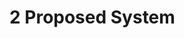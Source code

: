 # 2 Proposed System

<cards narrow="true">
    <title>Requirements</title>
    <a href="2-2-Functional-Requirements.md" summary="The key features the game must have to function"/>
    <a href="2-3-Nonfunctional-Requirements.md" summary="Focuses on qualities that ensure a polished, reliable and enjoyable experience"/>
    <a href="2-4-Pseudo-Requirements.md" summary="Requirements that influence the design but aren't directly functional"/>
</cards>

<cards narrow="true">
    <title>Diagrams</title>
    <a href="2-5-1-Storyboard.md" summary="The storyboard to visualize specific features and scenarios in-game"/>
    <a href="2-5-2-Use-Case-Model.md" summary="The key-interactions between players and the systems"/>
    <a href="2-5-3-Object-Model.md" summary="Descriptions of in-game objects and their relationships"/>
</cards>